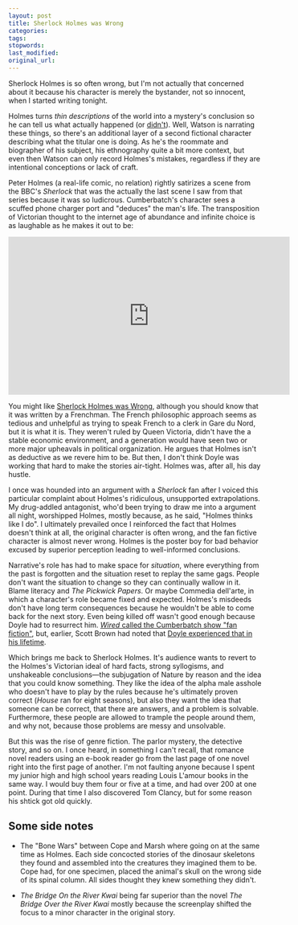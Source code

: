 ```yaml
---
layout: post
title: Sherlock Holmes was Wrong
categories:
tags:
stopwords:
last_modified:
original_url:
---
```


Sherlock Holmes is so often wrong, but I'm not actually that concerned about it because his character is merely the bystander, not so innocent, when I started writing tonight.

Holmes turns *thin descriptions* of the world into a mystery's conclusion so he can tell us what actually happened (or [didn't](https://en.wikipedia.org/wiki/The_Adventure_of_Silver_Blaze)). Well, Watson is narrating these things, so there's an additional layer of a second fictional character describing what the titular one is doing. As he's the roommate and biographer of his subject, his ethnography quite a bit more context, but even then Watson can only record Holmes's mistakes, regardless if they are intentional conceptions or lack of craft.

Peter Holmes (a real-life comic, no relation) rightly satirizes a scene from the BBC's *Sherlock* that was the actually the last scene I saw from that series because it was so ludicrous. Cumberbatch's character sees a scuffed phone charger port and "deduces" the man's life. The transposition of Victorian thought to the internet age of abundance and infinite choice is as laughable as he makes it out to be:

<div class="youtube">
<iframe width="560" height="315" src="https://www.youtube.com/embed/eKQOk5UlQSc" frameborder="0" allow="accelerometer; autoplay; encrypted-media; gyroscope; picture-in-picture" allowfullscreen></iframe>
</div>

You might like [Sherlock Holmes was Wrong](https://amzn.to/3belDFE), although you should know that it was written by a Frenchman. The French philosophic approach seems as tedious and unhelpful as trying to speak French to a clerk in Gare du Nord, but it is what it is. They weren't ruled by Queen Victoria, didn't have the a stable economic environment, and a generation would have seen two or more major upheavals in political organization. He argues that Holmes isn't as deductive as we revere him to be. But then, I don't think Doyle was working that hard to make the stories air-tight. Holmes was, after all, his day hustle.

I once was hounded into an argument with a *Sherlock* fan after I voiced this particular complaint about Holmes's ridiculous, unsupported extrapolations. My drug-addled antagonist, who'd been trying to draw me into a argument all night, worshipped Holmes, mostly because, as he said, "Holmes thinks like I do". I ultimately prevailed once I reinforced the fact that Holmes doesn't think at all, the original character is often wrong, and the fan fictive character is almost never wrong. Holmes is the poster boy for bad behavior excused by superior perception leading to well-informed conclusions.

Narrative's role has had to make space for *situation*, where everything from the past is forgotten and the situation reset to replay the same gags. People don't want the situation to change so they can continually wallow in it. Blame literacy and *The Pickwick Papers*. Or maybe Commedia dell'arte, in which a character's role became fixed and expected. Holmes's misdeeds don't have long term consequences because he wouldn't be able to come back for the next story. Even being killed off wasn't good enough because Doyle had to resurrect him. [*Wired* called the Cumberbatch show "fan fiction"](https://www.wired.com/2014/01/sherlock-fandom/), but, earlier, Scott Brown had noted that [Doyle experienced that in his lifetime](https://www.wired.com/2009/04/pl-brown-6/).



Which brings me back to Sherlock Holmes. It's audience wants to revert to the Holmes's Victorian ideal of hard facts, strong syllogisms, and unshakeable conclusions—the subjugation of Nature by reason and the idea that you could know something. They like the idea of the alpha male asshole who doesn't have to play by the rules because he's ultimately proven correct (*House* ran for eight seasons), but also they want the idea that someone can be correct, that there are answers, and a problem is solvable. Furthermore, these people are allowed to trample the people around them, and why not, because those problems are messy and unsolvable.

But this was the rise of genre fiction. The parlor mystery, the detective story, and so on. I once heard, in something I can't recall, that romance novel readers using an e-book reader go from the last page of one novel right into the first page of another. I'm not faulting anyone because I spent my junior high and high school years reading Louis L'amour books in the same way. I would buy them four or five at a time, and had over 200 at one point. During that time I also discovered Tom Clancy, but for some reason his shtick got old quickly.

## Some side notes

* The "Bone Wars" between Cope and Marsh where going on at the same time as Holmes. Each side concocted stories of the dinosaur skeletons they found and assembled into the creatures they imagined them to be. Cope had, for one specimen, placed the animal's skull on the wrong side of its spinal column. All sides thought they knew something they didn't.

* *The Bridge On the River Kwai* being far superior than the novel *The Bridge Over the River Kwai* mostly because the screenplay shifted the focus to a minor character in the original story.
